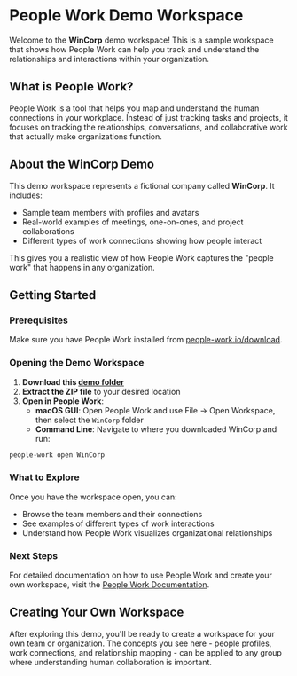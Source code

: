# People Work Demo Workspace

Welcome to the **WinCorp** demo workspace! This is a sample workspace that shows how People Work can help you track and understand the relationships and interactions within your organization.

## What is People Work?

People Work is a tool that helps you map and understand the human connections in your workplace. Instead of just tracking tasks and projects, it focuses on tracking the relationships, conversations, and collaborative work that actually make organizations function.

## About the WinCorp Demo

This demo workspace represents a fictional company called **WinCorp**. It includes:
- Sample team members with profiles and avatars
- Real-world examples of meetings, one-on-ones, and project collaborations
- Different types of work connections showing how people interact

This gives you a realistic view of how People Work captures the "people work" that happens in any organization.

## Getting Started

### Prerequisites
Make sure you have People Work installed from [people-work.io/download](https://people-work.io/download).

### Opening the Demo Workspace

1. **Download this [demo folder](https://github.com/hedge-ops/people-work-demo-workspace/releases/latest/download/WinCorp-demo.zip)**
2. **Extract the ZIP file** to your desired location
3. **Open in People Work**:
   - **macOS GUI**: Open People Work and use File → Open Workspace, then select the `WinCorp` folder
   - **Command Line**: Navigate to where you downloaded WinCorp and run:

```bash
people-work open WinCorp
```

### What to Explore

Once you have the workspace open, you can:
- Browse the team members and their connections
- See examples of different types of work interactions
- Understand how People Work visualizes organizational relationships

### Next Steps

For detailed documentation on how to use People Work and create your own workspace, visit the [People Work Documentation](https://docs.people-work.io).

## Creating Your Own Workspace

After exploring this demo, you'll be ready to create a workspace for your own team or organization. The concepts you see here - people profiles, work connections, and relationship mapping - can be applied to any group where understanding human collaboration is important.